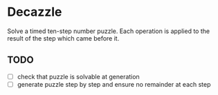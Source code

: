 # Decazzle

Solve a timed ten-step number puzzle.
Each operation is applied to the result of the step which came before it.

## TODO

- [ ] check that puzzle is solvable at generation
- [ ] generate puzzle step by step and ensure no remainder at each step
